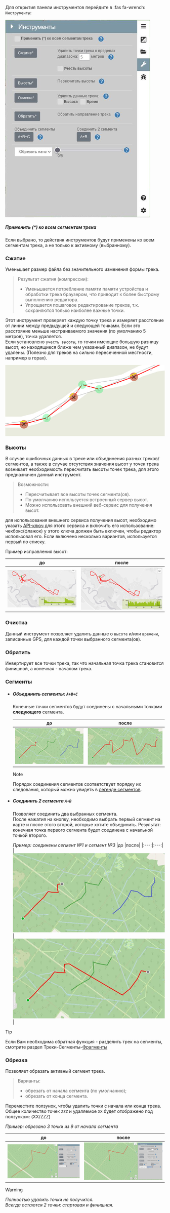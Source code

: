 Для открытия панели инструментов перейдите в :fas fa-wrench: `Инструменты`:

![Панель инструментов](../_media/tools-editor.jpg)

##### Применить (*) ко всем сегментам трека

Если выбрано, то действия инструментов будут применены ко всем сегментам трека, а не только к активному (выбранному).

### Сжатие

Уменьшает размер файла без значительного изменения формы трека.
> Результат сжатия (компрессии):
>
> - Уменьшается потребление памяти памяти устройства и обработки трека браузером, что приводит к более быстрому выполнению редактора.
> - Упрощается пошаговое редактирование треков, т.к. сохраняются только наиболее важные точки.

Этот инструмент проверяет каждую точку трека и измеряет расстояние от линии между предыдущей и следующей точками. Если это расстояние меньше настраиваемого значения (по умолчанию 5 метров), точка удаляется.  
Если установлено `учесть высоты`, то точки имеющие большую разницу высот, но находящиеся ближе чем указанный диапазон, не будут удалены. (Полезно для треков на сильно пересеченной местности, например в горах).

![Image400](../_media/tools-compress.png)

### Высоты

В случае ошибочных данных в треке или объединения разных треков/сегментов, а также в случае отсутствия значения высот у точек трека возникает необходимость пересчитать высоты точек трека, для этого предназначен данный инструмент.

> Возможности:
>  
> - Пересчитывает все высоты точек сегмента(ов).  
> - По умолчанию используется встроенный сервер высот.
> - Можно использовать внешний веб-сервис для получения высот.

для использования внешнего сервиса получения высот, необходимо указать [API-ключ](/docs/api-keys.md) для этого сервиса и включить его использование: чекбокс(флажок) у этого ключа должен быть включен, чтобы редактор использовал его. Если включено несколько вариантов, используется первый по списку.

Пример исправления высот:

|до |после|
|:---:|:---:|
|![Image200](../_media/tools-ele1.jpg)|![Image200](../_media/tools-ele2.jpg)|

### Очистка

Данный инструмент позволяет удалить данные о `высоте` и/или `времени`, записанные GPS, для каждой точки выбранного сегмента(ов).

### Обратить

Инвертирует все точки трека, так что начальная точка трека становится финишной, а конечная - началом трека.

### Cегменты

- ##### Объединить сегменты:   `A+B+C`
  Конечные точки сегментов будут соединены с начальными точками **следующего** сегмента.
  
  |до |после|
  |:---:|:---:|
  |![Image200](../_media/merge-segments1.jpg)|![Image200](../_media/merge-segments2.jpg)|

  >[!NOTE]
  > Порядок соединения сегментов соответствует порядку их следования, который можно увидеть в [легенде сегментов](../main-config?id=Отображать-Легенду).

- ##### Соединить 2 сегмента  `A+B`  
  Позволяет соединить два выбранных сегмента.  
  После нажатия на кнопку, необходимо выбрать первый сегмент на карте и после этого второй, которые хотите объединить.
  Результат: конечная точка первого сегмента будет соединена с начальной точкой второго.

  *Пример: соединены сегмент №1 и сегмент №3*
  |до |после|
  |:---:|:---:|
  |![Image200](../_media/merge-segments1.jpg)|![Image200](../_media/merge-segments3.jpg)|  

>[!TIP]
>Если Вам необходима обратная функция - разделить трек на сегменты, смотрите раздел Треки-Сегменты-[Фрагменты](../tracks/track-segments.md)

### Обрезка

Позволяет образать активный сегмент трека.

> Варианты:
>
> - обрезать от начала сегмента (по умолчанию);
> - обрезать от конца сегмента.

Переместите ползунок, чтобы удалить точки с начала или конца трека.  
Общее количество точек `ZZZ` и удаляемое `XX` будет отображено под ползунком: (XX/ZZZ)

*Пример: обрезано 3 точки из 9 от начала сегмента*

|до |после|
|:---:|:---:|
|![Image200](../_media/cut-track1.jpg)|![Image200](../_media/cut-track2.jpg)|  

>[!WARNING]
>*Полностью удалить точки не получится.  
>Всегда остаются 2 точки: стартовая и финишная.*
